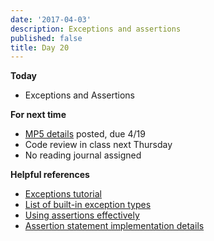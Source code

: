 ```yaml
---
date: '2017-04-03'
description: Exceptions and assertions
published: false
title: Day 20
---
```


**Today**

* Exceptions and Assertions

**For next time**

* [MP5 details](/assignments/mini-project-5-feedback-and-revision) posted, due 4/19
* Code review in class next Thursday
* No reading journal assigned

**Helpful references**

* [Exceptions tutorial](https://docs.python.org/2/tutorial/errors.html)
* [List of built-in exception types](https://docs.python.org/2/library/exceptions.html)
* [Using assertions effectively](https://wiki.python.org/moin/UsingAssertionsEffectively)
* [Assertion statement implementation details](https://docs.python.org/2/reference/simple_stmts.html#the-assert-statement)


